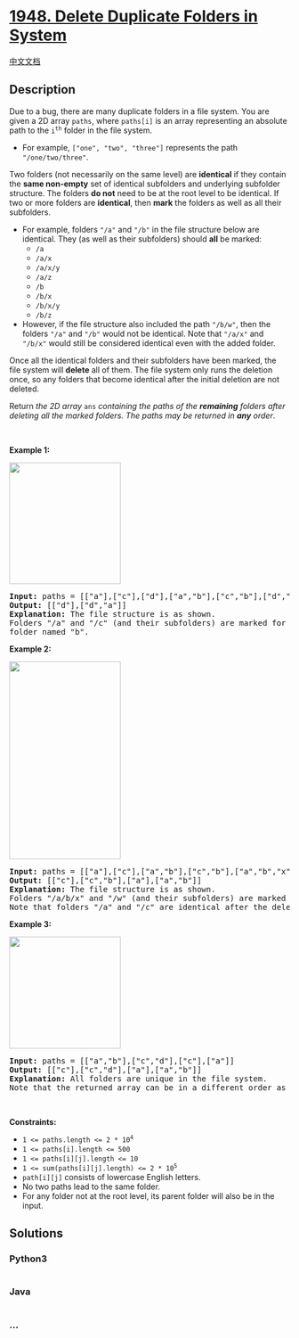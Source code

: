 # [1948. Delete Duplicate Folders in System](https://leetcode.com/problems/delete-duplicate-folders-in-system)

[中文文档](/solution/1900-1999/1948.Delete%20Duplicate%20Folders%20in%20System/README.md)

## Description

<p>Due to a bug, there are many duplicate folders in a file system. You are given a 2D array <code>paths</code>, where <code>paths[i]</code> is an array representing an absolute path to the <code>i<sup>th</sup></code> folder in the file system.</p>

<ul>
	<li>For example, <code>[&quot;one&quot;, &quot;two&quot;, &quot;three&quot;]</code> represents the path <code>&quot;/one/two/three&quot;</code>.</li>
</ul>

<p>Two folders (not necessarily on the same level) are <strong>identical</strong> if they contain the <strong>same non-empty</strong> set of identical subfolders and underlying subfolder structure. The folders <strong>do not</strong> need to be at the root level to be identical. If two or more folders are <strong>identical</strong>, then <strong>mark</strong> the folders as well as all their subfolders.</p>

<ul>
	<li>For example, folders <code>&quot;/a&quot;</code> and <code>&quot;/b&quot;</code> in the file structure below are identical. They (as well as their subfolders) should <strong>all</strong> be marked:
    <ul>
    	<li><code>/a</code></li>
    	<li><code>/a/x</code></li>
    	<li><code>/a/x/y</code></li>
    	<li><code>/a/z</code></li>
    	<li><code>/b</code></li>
    	<li><code>/b/x</code></li>
    	<li><code>/b/x/y</code></li>
    	<li><code>/b/z</code></li>
    </ul>
    </li>
    <li>However, if the file structure also included the path <code>&quot;/b/w&quot;</code>, then the folders <code>&quot;/a&quot;</code> and <code>&quot;/b&quot;</code> would not be identical. Note that <code>&quot;/a/x&quot;</code> and <code>&quot;/b/x&quot;</code> would still be considered identical even with the added folder.</li>

</ul>

<p>Once all the identical folders and their subfolders have been marked, the file system will <strong>delete</strong> all of them. The file system only runs the deletion once, so any folders that become identical after the initial deletion are not deleted.</p>

<p>Return <em>the 2D array </em><code>ans</code> <em>containing the paths of the <strong>remaining</strong> folders after deleting all the marked folders. The paths may be returned in <strong>any</strong> order</em>.</p>

<p>&nbsp;</p>
<p><strong>Example 1:</strong></p>
<img alt="" src="https://cdn.jsdelivr.net/gh/doocs/leetcode@main/solution/1900-1999/1948.Delete%20Duplicate%20Folders%20in%20System/images/lc-dupfolder1.jpg" style="width: 200px; height: 218px;" />
<pre>
<strong>Input:</strong> paths = [[&quot;a&quot;],[&quot;c&quot;],[&quot;d&quot;],[&quot;a&quot;,&quot;b&quot;],[&quot;c&quot;,&quot;b&quot;],[&quot;d&quot;,&quot;a&quot;]]
<strong>Output:</strong> [[&quot;d&quot;],[&quot;d&quot;,&quot;a&quot;]]
<strong>Explanation:</strong> The file structure is as shown.
Folders &quot;/a&quot; and &quot;/c&quot; (and their subfolders) are marked for deletion because they both contain an empty
folder named &quot;b&quot;.
</pre>

<p><strong>Example 2:</strong></p>
<img alt="" src="https://cdn.jsdelivr.net/gh/doocs/leetcode@main/solution/1900-1999/1948.Delete%20Duplicate%20Folders%20in%20System/images/lc-dupfolder2.jpg" style="width: 200px; height: 355px;" />
<pre>
<strong>Input:</strong> paths = [[&quot;a&quot;],[&quot;c&quot;],[&quot;a&quot;,&quot;b&quot;],[&quot;c&quot;,&quot;b&quot;],[&quot;a&quot;,&quot;b&quot;,&quot;x&quot;],[&quot;a&quot;,&quot;b&quot;,&quot;x&quot;,&quot;y&quot;],[&quot;w&quot;],[&quot;w&quot;,&quot;y&quot;]]
<strong>Output:</strong> [[&quot;c&quot;],[&quot;c&quot;,&quot;b&quot;],[&quot;a&quot;],[&quot;a&quot;,&quot;b&quot;]]
<strong>Explanation: </strong>The file structure is as shown. 
Folders &quot;/a/b/x&quot; and &quot;/w&quot; (and their subfolders) are marked for deletion because they both contain an empty folder named &quot;y&quot;.
Note that folders &quot;/a&quot; and &quot;/c&quot; are identical after the deletion, but they are not deleted because they were not marked beforehand.
</pre>

<p><strong>Example 3:</strong></p>
<img alt="" src="https://cdn.jsdelivr.net/gh/doocs/leetcode@main/solution/1900-1999/1948.Delete%20Duplicate%20Folders%20in%20System/images/lc-dupfolder3.jpg" style="width: 200px; height: 201px;" />
<pre>
<strong>Input:</strong> paths = [[&quot;a&quot;,&quot;b&quot;],[&quot;c&quot;,&quot;d&quot;],[&quot;c&quot;],[&quot;a&quot;]]
<strong>Output:</strong> [[&quot;c&quot;],[&quot;c&quot;,&quot;d&quot;],[&quot;a&quot;],[&quot;a&quot;,&quot;b&quot;]]
<strong>Explanation:</strong> All folders are unique in the file system.
Note that the returned array can be in a different order as the order does not matter.
</pre>

<p>&nbsp;</p>
<p><strong>Constraints:</strong></p>

<ul>
	<li><code>1 &lt;= paths.length &lt;= 2 * 10<sup>4</sup></code></li>
	<li><code>1 &lt;= paths[i].length &lt;= 500</code></li>
	<li><code>1 &lt;= paths[i][j].length &lt;= 10</code></li>
	<li><code>1 &lt;= sum(paths[i][j].length) &lt;= 2 * 10<sup>5</sup></code></li>
	<li><code>path[i][j]</code> consists of lowercase English letters.</li>
	<li>No two paths lead to the same folder.</li>
	<li>For any folder not at the root level, its parent folder will also be in the input.</li>
</ul>

## Solutions

<!-- tabs:start -->

### **Python3**

```python

```

### **Java**

```java

```

### **...**

```

```

<!-- tabs:end -->
